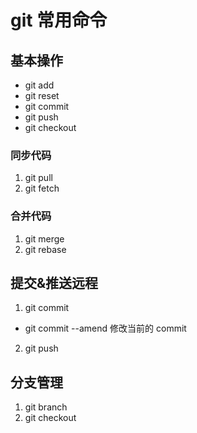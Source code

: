 # git 常用命令

## 基本操作

- git add
- git reset
- git commit
- git push
- git checkout

### 同步代码

1. git pull
2. git fetch

### 合并代码

1. git merge
2. git rebase

## 提交&推送远程

1. git commit

- git commit --amend 修改当前的 commit

2. git push

## 分支管理

1. git branch
2. git checkout
